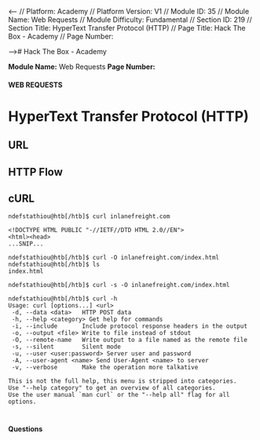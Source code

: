 <-- // Platform: Academy
// Platform Version: V1
// Module ID: 35
// Module Name: Web Requests
// Module Difficulty: Fundamental
// Section ID: 219
// Section Title: HyperText Transfer Protocol (HTTP)
// Page Title: Hack The Box - Academy
// Page Number: 

--># Hack The Box - Academy

**Module Name:** Web Requests **Page Number:** 

#### 

#### WEB REQUESTS

# HyperText Transfer Protocol (HTTP)

## URL

## HTTP Flow

## cURL

``` shell-session
ndefstathiou@htb[/htb]$ curl inlanefreight.com

<!DOCTYPE HTML PUBLIC "-//IETF//DTD HTML 2.0//EN">
<html><head>
...SNIP...
```

``` shell-session
ndefstathiou@htb[/htb]$ curl -O inlanefreight.com/index.html
ndefstathiou@htb[/htb]$ ls
index.html
```

``` shell-session
ndefstathiou@htb[/htb]$ curl -s -O inlanefreight.com/index.html
```

``` shell-session
ndefstathiou@htb[/htb]$ curl -h
Usage: curl [options...] <url>
 -d, --data <data>   HTTP POST data
 -h, --help <category> Get help for commands
 -i, --include       Include protocol response headers in the output
 -o, --output <file> Write to file instead of stdout
 -O, --remote-name   Write output to a file named as the remote file
 -s, --silent        Silent mode
 -u, --user <user:password> Server user and password
 -A, --user-agent <name> Send User-Agent <name> to server
 -v, --verbose       Make the operation more talkative

This is not the full help, this menu is stripped into categories.
Use "--help category" to get an overview of all categories.
Use the user manual `man curl` or the "--help all" flag for all options.
```

# 

# 

#### Questions

####